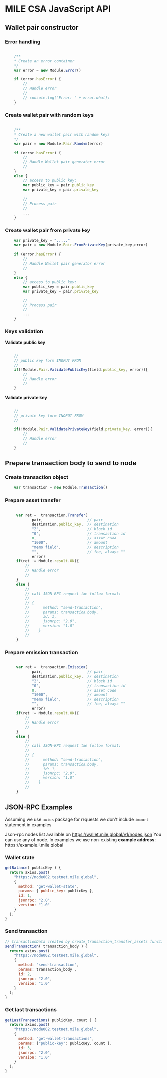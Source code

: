 # MILE CSA JavaScript API

## Wallet pair constructor

### Error handling

```javascript

    /**
    * Create an error container 
    */
    var error = new Module.Error()
    
    if (error.hasError) {
        //
        // Handle error
        //
        // console.log("Error: " + error.what);
    }

```

### Create wallet pair with random keys

```javascript

    /**
    * Create a new wallet pair with random keys  
    */
    var pair = new Module.Pair.Random(error)
    
    if (error.hasError) {
        //
        // Handle Wallet pair generator error        
        //
    }
    else {
        // access to public key:
        var public_key = pair.public_key
        var private_key = pair.private_key  
 
        //
        // Process pair
        //
        ...                
    }

```

### Create wallet pair from private key

```javascript
    var private_key = "....."
    var pair = new Module.Pair.FromPrivateKey(private_key,error)
    
    if (error.hasError) {
        //
        // Handle Wallet pair generator error        
        //
    }
    else {
        // access to public key:
        var public_key = pair.public_key
        var private_key = pair.private_key  

        //
        // Process pair
        //
        ...                
    }

```

### Keys validation

**Validate public key**
```javascript

    //
    // public key form INOPUT FROM 
    //
    if(!Module.Pair.ValidatePublicKey(field.public_key, error)){
        //
        // Handle error
        //
    }
````

**Validate private key**
```javascript

    //
    // private key form INOPUT FROM 
    //

    if(!Module.Pair.ValidatePrivateKey(field.private_key, error)){
        //
        // Handle error
        //
    }
```

## Prepare transaction body to send to node

### Create transaction object
```javascript
    var transaction = new Module.Transaction()
```

### Prepare asset transfer
```javascript

     var ret =  transaction.Transfer(
            pair,                    // pair
            destination.public_key,  // destination
            "2",                     // block id
            "0",                     // transaction id
            0,                       // asset code
            "1000",                  // amount
            "memo field",            // description
            "",                      // fee, always ""
            error) 
     if(ret != Module.result.OK){
         //
         // Handle error
         //
     }     
     else {
         //
         // call JSON-RPC request the follow format:
         //
         // {
         //      method: "send-transaction",
         //      params: transaction.body,
         //      id: 1,
         //      jsonrpc: "2.0",
         //      version: "1.0"
         //    } 
         //
     }
```

### Prepare emission transaction
```javascript

     var ret =  transaction.Emission(
            pair,                    // pair
            destination.public_key,  // destination
            "2",                     // block id
            "0",                     // transaction id
            0,                       // asset code
            "1000",                  // amount
            "memo field",            // description
            "",                      // fee, always ""
            error) 
     if(ret != Module.result.OK){
         //
         // Handle error
         //
     }     
     else {
         //
         // call JSON-RPC request the follow format:
         //
         // {
         //      method: "send-transaction",
         //      params: transaction.body,
         //      id: 1,
         //      jsonrpc: "2.0",
         //      version: "1.0"
         //    } 
         //
     }
```


## JSON-RPC Examples
Assuming we use `axios` package for requests we don't include `import` statement in examples

Json-rpc nodes list available on https://wallet.mile.global/v1/nodes.json
You can use any of node. In examples we use non-existing **example address**: https://example.i.mile.global

### Wallet state
```javascript
getBalance( publicKey ) {
  return axios.post(
    "https://node002.testnet.mile.global",
    {
      method: "get-wallet-state",
      params: { public_key: publicKey },
      id: 1,
      jsonrpc: "2.0",
      version: "1.0"
    }
  );
}
```

### Send transaction
```javascript
// transactionData created by create_transaction_transfer_assets function above
sendTransaction( transaction_body ) {
  return axios.post(
    "https://node002.testnet.mile.global",
    {
      method: "send-transaction",
      params: transaction_body ,
      id: 2,
      jsonrpc: "2.0",
      version: "1.0"
    }
  );
}
```

### Get last transactions
```javascript
getLastTransactions( publicKey, count ) {
  return axios.post(
    "https://node002.testnet.mile.global",
    {
      method: "get-wallet-transactions",
      params: {"public-key": publicKey, count },
      id: 3,
      jsonrpc: "2.0",
      version: "1.0"
    }
  );
}
```